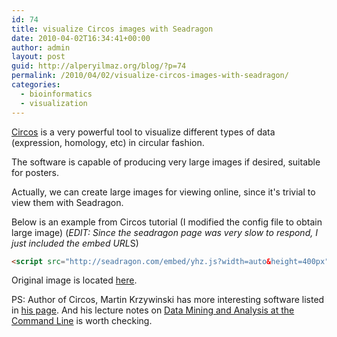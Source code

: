 ```yaml
---
id: 74
title: visualize Circos images with Seadragon
date: 2010-04-02T16:34:41+00:00
author: admin
layout: post
guid: http://alperyilmaz.org/blog/?p=74
permalink: /2010/04/02/visualize-circos-images-with-seadragon/
categories:
  - bioinformatics
  - visualization
---
```

[Circos](http://mkweb.bcgsc.ca/circos/) is a very powerful tool to visualize different types of data (expression, homology, etc) in circular fashion.
   
The software is capable of producing very large images if desired, suitable for posters. 

Actually, we can create large images for viewing online, since it's trivial to view them with Seadragon.

Below is an example from Circos tutorial (I modified the config file to obtain large image) (*EDIT: Since the seadragon page was very slow to respond, I just included the embed URL*S)

```html
<script src="http://seadragon.com/embed/yhz.js?width=auto&height=400px"></script>
```

Original image is located [here](/images/circos-tutorial-huge.png).

PS: Author of Circos, Martin Krzywinski has more interesting software listed in [his page](http://mkweb.bcgsc.ca/). And his lecture notes on [Data Mining and Analysis at the Command Line](http://mkweb.bcgsc.ca/perlworkshop/index.mhtml?code=2.1.2.4) is worth checking.
